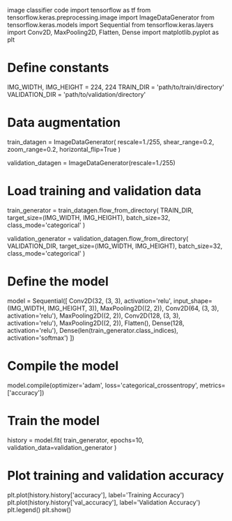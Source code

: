 image classifier code 
import tensorflow as tf
from tensorflow.keras.preprocessing.image import ImageDataGenerator
from tensorflow.keras.models import Sequential
from tensorflow.keras.layers import Conv2D, MaxPooling2D, Flatten, Dense
import matplotlib.pyplot as plt

# Define constants
IMG_WIDTH, IMG_HEIGHT = 224, 224
TRAIN_DIR = 'path/to/train/directory'
VALIDATION_DIR = 'path/to/validation/directory'

# Data augmentation
train_datagen = ImageDataGenerator(
    rescale=1./255,
    shear_range=0.2,
    zoom_range=0.2,
    horizontal_flip=True
)

validation_datagen = ImageDataGenerator(rescale=1./255)

# Load training and validation data
train_generator = train_datagen.flow_from_directory(
    TRAIN_DIR,
    target_size=(IMG_WIDTH, IMG_HEIGHT),
    batch_size=32,
    class_mode='categorical'
)

validation_generator = validation_datagen.flow_from_directory(
    VALIDATION_DIR,
    target_size=(IMG_WIDTH, IMG_HEIGHT),
    batch_size=32,
    class_mode='categorical'
)

# Define the model
model = Sequential([
    Conv2D(32, (3, 3), activation='relu', input_shape=(IMG_WIDTH, IMG_HEIGHT, 3)),
    MaxPooling2D((2, 2)),
    Conv2D(64, (3, 3), activation='relu'),
    MaxPooling2D((2, 2)),
    Conv2D(128, (3, 3), activation='relu'),
    MaxPooling2D((2, 2)),
    Flatten(),
    Dense(128, activation='relu'),
    Dense(len(train_generator.class_indices), activation='softmax')
])

# Compile the model
model.compile(optimizer='adam', loss='categorical_crossentropy', metrics=['accuracy'])

# Train the model
history = model.fit(
    train_generator,
    epochs=10,
    validation_data=validation_generator
)

# Plot training and validation accuracy
plt.plot(history.history['accuracy'], label='Training Accuracy')
plt.plot(history.history['val_accuracy'], label='Validation Accuracy')
plt.legend()
plt.show()
